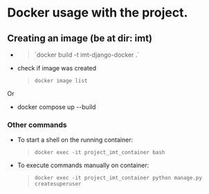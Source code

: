 # Docker usage with the project.

## Creating an image (be at dir: imt)
- > ´docker build -t imt-django-docker .´
- check if image was created
    > `docker image list`

Or 
- docker compose up --build

### Other commands

- To start a shell on the running container:
  > `docker exec -it project_imt_container bash`

- To execute commands manually on container:
  > `docker exec -it project_imt_container python manage.py createsuperuser`

